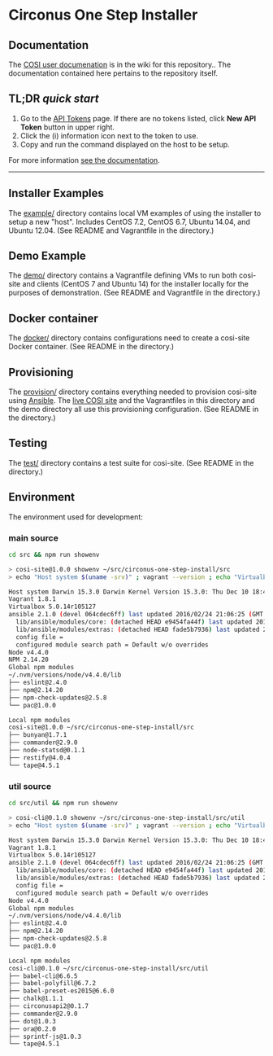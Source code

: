 # Circonus One Step Installer

## Documentation

The [COSI user documenation](https://github.com/circonus/circonus-one-step-install/wiki) is in the wiki for this repository.. The documentation contained here pertains to the repository itself.

## TL;DR _quick start_

1. Go to the [API Tokens](https://login.circonus.com/user/tokens) page. If there are no tokens listed, click **New API Token** button in upper right.
2. Click the (i) information icon next to the token to use.
3. Copy and run the command displayed on the host to be setup.

For more information [see the documentation](https://github.com/circonus/circonus-one-step-install/wiki).

---

## Installer Examples

The [example/](example/) directory contains local VM examples of using the installer to setup a new "host". Includes CentOS 7.2, CentOS 6.7, Ubuntu 14.04, and Ubuntu 12.04. (See README and Vagrantfile in the directory.)


## Demo Example

The [demo/](demo/) directory contains a Vagrantfile defining VMs to run both cosi-site and clients (CentOS 7 and Ubuntu 14) for the installer locally for the purposes of demonstration. (See README and Vagrantfile in the directory.)


## Docker container

The [docker/](docker/) directory contains configurations need to create a cosi-site Docker container. (See README in the directory.)


## Provisioning

The [provision/](provision/) directory contains everything needed to provision cosi-site using [Ansible](http://ansible.com/). The [live COSI site](https://onestep.circonus.com) and the Vagrantfiles in this directory and the demo directory all use this provisioning configuration. (See README in the directory.)


## Testing

The [test/](test/) directory contains a test suite for cosi-site. (See README in the directory.)


## Environment

The environment used for development:

### main source

```sh
cd src && npm run showenv

> cosi-site@1.0.0 showenv ~/src/circonus-one-step-install/src
> echo "Host system $(uname -srv)" ; vagrant --version ; echo "Virtualbox $(vboxmanage --version)" ; ansible --version ; echo "Node $(node --version)" ; echo "NPM $(npm --version)" ; echo 'Global npm modules'; npm ls -g --depth=0; echo 'Local npm modules' ; npm ls --depth=0

Host system Darwin 15.3.0 Darwin Kernel Version 15.3.0: Thu Dec 10 18:40:58 PST 2015; root:xnu-3248.30.4~1/RELEASE_X86_64
Vagrant 1.8.1
Virtualbox 5.0.14r105127
ansible 2.1.0 (devel 064cdec6ff) last updated 2016/02/24 21:06:25 (GMT -400)
  lib/ansible/modules/core: (detached HEAD e9454fa44f) last updated 2016/02/24 21:06:25 (GMT -400)
  lib/ansible/modules/extras: (detached HEAD fade5b7936) last updated 2016/02/24 21:06:26 (GMT -400)
  config file =
  configured module search path = Default w/o overrides
Node v4.4.0
NPM 2.14.20
Global npm modules
~/.nvm/versions/node/v4.4.0/lib
├── eslint@2.4.0
├── npm@2.14.20
├── npm-check-updates@2.5.8
└── pac@1.0.0

Local npm modules
cosi-site@1.0.0 ~/src/circonus-one-step-install/src
├── bunyan@1.7.1
├── commander@2.9.0
├── node-statsd@0.1.1
├── restify@4.0.4
└── tape@4.5.1
```

### util source

```sh
cd src/util && npm run showenv

> cosi-cli@0.1.0 showenv ~/src/circonus-one-step-install/src/util
> echo "Host system $(uname -srv)" ; vagrant --version ; echo "Virtualbox $(vboxmanage --version)" ; ansible --version ; echo "Node $(node --version)" ; echo 'Global npm modules'; npm ls -g --depth=0; echo 'Local npm modules' ; npm ls --depth=0

Host system Darwin 15.3.0 Darwin Kernel Version 15.3.0: Thu Dec 10 18:40:58 PST 2015; root:xnu-3248.30.4~1/RELEASE_X86_64
Vagrant 1.8.1
Virtualbox 5.0.14r105127
ansible 2.1.0 (devel 064cdec6ff) last updated 2016/02/24 21:06:25 (GMT -400)
  lib/ansible/modules/core: (detached HEAD e9454fa44f) last updated 2016/02/24 21:06:25 (GMT -400)
  lib/ansible/modules/extras: (detached HEAD fade5b7936) last updated 2016/02/24 21:06:26 (GMT -400)
  config file =
  configured module search path = Default w/o overrides
Node v4.4.0
Global npm modules
~/.nvm/versions/node/v4.4.0/lib
├── eslint@2.4.0
├── npm@2.14.20
├── npm-check-updates@2.5.8
└── pac@1.0.0

Local npm modules
cosi-cli@0.1.0 ~/src/circonus-one-step-install/src/util
├── babel-cli@6.6.5
├── babel-polyfill@6.7.2
├── babel-preset-es2015@6.6.0
├── chalk@1.1.1
├── circonusapi2@0.1.7
├── commander@2.9.0
├── dot@1.0.3
├── ora@0.2.0
├── sprintf-js@1.0.3
└── tape@4.5.1
```
